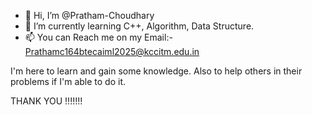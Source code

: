 - 👋 Hi, I’m @Pratham-Choudhary
- 🌱 I’m currently learning C++, Algorithm, Data Structure.
- 📫 You can Reach me on my Email:- Prathamc164btecaiml2025@kccitm.edu.in

I'm here to learn and gain some knowledge.
Also to help others in their problems if I'm able to do it.

THANK YOU !!!!!!!
